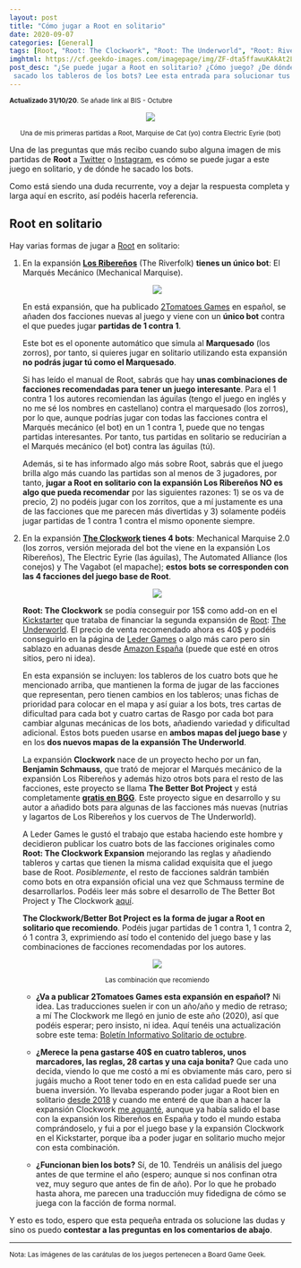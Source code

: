 ```yaml
---
layout: post
title: "Cómo jugar a Root en solitario"
date: 2020-09-07
categories: [General]
tags: [Root, "Root: The Clockwork", "Root: The Underworld", "Root: Riverfolk", "Root: Los Ribereños"]
imghtml: https://cf.geekdo-images.com/imagepage/img/ZF-dta5ffawuKAkAt2LB-QTIv5M=/fit-in/900x600/filters:no_upscale():strip_icc()/pic4254509.jpg
post_desc: "¿Se puede jugar a Root en solitario? ¿Cómo juego? ¿De dónde has
 sacado los tableros de los bots? Lee esta entrada para solucionar tus dudas" 
---
```


<small><strong>Actualizado 31/10/20</strong>. Se añade link al BIS - Octubre</small>
<p align="center"><img
   src="https://live.staticflickr.com/65535/50315024792_2ed72a378d_c.jpg"></p>
<p align="center"><small>Una de mis primeras partidas a Root, Marquise de Cat
   (yo) contra Electric Eyrie (bot)</small></p>
   
Una de las preguntas que más recibo cuando subo alguna imagen de mis partidas
de **Root** a [Twitter](https://twitter.com/mazmorreo) o
[Instagram](https://www.instagram.com/mazmorreo/?hl=es), es cómo se puede jugar
a este juego en solitario, y de dónde he sacado los bots.

Como está siendo una duda recurrente, voy a dejar la respuesta completa y larga
aquí en escrito, así podéis hacerla referencia.

## Root en solitario

Hay varias formas de jugar a
[Root](https://boardgamegeek.com/boardgame/237182/root) en solitario:

1. En la expansión **[Los
   Ribereños](https://boardgamegeek.com/boardgame/241386/root-riverfolk-expansion)**
   (The Riverfolk) **tienes un único bot**: El Marqués Mecánico (Mechanical
   Marquise).
   
   <p align="center"><img
   src="https://cf.geekdo-images.com/imagepage/img/A_ATiOKcL-EXlTFkrlGm8H5VdK0=/fit-in/900x600/filters:no_upscale():strip_icc()/pic4252654.jpg"></p>
   
   En está expansión, que ha publicado [2Tomatoes
   Games](https://2tomatoesgames.com/) en español, se añaden dos facciones
   nuevas al juego y viene con un **único bot** contra el que puedes jugar
   **partidas de 1 contra 1**.
   
   Este bot es el oponente automático que simula al **Marquesado** (los
   zorros), por tanto, si quieres jugar en solitario utilizando esta expansión
   **no podrás jugar tú como el Marquesado**.
   
   Si has leído el manual de Root, sabrás que hay **unas combinaciones de
   facciones recomendadas para tener un juego interesante**. Para el 1 contra 1
   los autores recomiendan las águilas (tengo el juego en inglés y no me sé los
   nombres en castellano) contra el marquesado (los zorros), por lo que, aunque
   podrías jugar con todas las facciones contra el Marqués mecánico (el bot) en
   un 1 contra 1, puede que no tengas partidas interesantes.  Por tanto, tus
   partidas en solitario se reducirían a el Marqués mecánico (el bot) contra
   las águilas (tú).
   
   Además, si te has informado algo más sobre Root, sabrás que el juego brilla
   algo más cuando las partidas son al menos de 3 jugadores, por tanto, **jugar
   a Root en solitario con la expansión Los Ribereños NO es algo que pueda
   recomendar** por las siguientes razones: 1) se os va de precio, 2) no podéis
   jugar con los zorritos, que a mí justamente es una de las facciones que me
   parecen más divertidas y 3) solamente podéis jugar partidas de 1 contra 1
   contra el mismo oponente siempre.
   
2. En la expansión **[The
   Clockwork](https://boardgamegeek.com/boardgameexpansion/287220/root-clockwork-expansion)
   tienes 4 bots**: Mechanical Marquise 2.0 (los zorros, versión mejorada del
   bot the viene en la expansión Los Ribereños), The Electric Eyrie (las
   águilas), The Automated Alliance (los conejos) y The Vagabot (el mapache);
   **estos bots se corresponden con las 4 facciones del juego base de Root**.
   
   <p align="center"><img
   src="https://cf.geekdo-images.com/imagepage/img/uBkOVgzkm7kOHVdwQ1KnqyS2YZE=/fit-in/900x600/filters:no_upscale():strip_icc()/pic4909933.png"></p>

    **Root: The Clockwork** se podía conseguir por 15$ como add-on en el
    [Kickstarter](https://www.kickstarter.com/projects/2074786394/root-the-underworld-expansion)
    que trataba de financiar la segunda expansión de
    [Root](https://amzn.to/2ZnSRim): [The
    Underworld](https://amzn.to/2Rb27lx). El precio de venta recomendado ahora
    es 40$ y podéis conseguirlo en la página de [Leder
    Games](https://ledergames.com/collections/full-catalog) o algo más caro
    pero sin sablazo en aduanas desde [Amazon España](https://amzn.to/35cEqRZ)
    (puede que esté en otros sitios, pero ni idea).
    
    En esta expansión se incluyen: los tableros de los cuatro bots que he
    mencionado arriba, que mantienen la forma de jugar de las facciones que
    representan, pero tienen cambios en los tableros; unas
    fichas de prioridad para colocar en el mapa y así guiar a los bots, tres
    cartas de dificultad para cada bot y cuatro cartas de Rasgo por cada bot
    para cambiar algunas mecánicas de los bots, añadiendo variedad y dificultad 
    adicional. Estos bots pueden usarse en **ambos mapas del juego base** y en
    los **dos nuevos  mapas de la expansión The Underworld**.
    
    La expansión **Clockwork** nace de un proyecto hecho por un fan, **Benjamin
    Schmauss**, que trató de mejorar el Marqués mecánico de la expansión Los
    Ribereños y además hizo otros bots para el resto de las facciones, este
    proyecto se llama **The Better Bot Project** y está completamente **[gratis en
    BGG](https://boardgamegeek.com/filepage/170084/root-better-bot-project)**.
    Este proyecto sigue en desarrollo y su autor a añadido bots para algunas de
    las facciones más nuevas (nutrias y lagartos de Los Ribereños y los cuervos
    de The Underworld).
    
    A Leder Games le gustó el trabajo que estaba haciendo este hombre y
    decidieron publicar los cuatro bots de las facciones originales como
    **Root: The Clockwork Expansion** mejorando las reglas y añadiendo tableros
    y cartas que tienen la misma calidad exquisita que el juego base de
    Root. *Posiblemente*, el resto de facciones saldrán también como bots en
    otra expansión oficial una vez que Schmauss termine de
    desarrollarlos. Podéis leer más sobre el desarrollo de The Better Bot
    Project y The Clockwork
    [aquí](https://boardgamegeek.com/thread/2068034/better-bot-project-mega-update-v6b-directors-cut-c).
    
    **The Clockwork/Better Bot Project es la forma de jugar a Root en solitario
    que recomiendo**. Podéis jugar partidas de 1 contra 1, 1 contra 2, ó 1
    contra 3, exprimiendo así todo el contenido del juego base y las
    combinaciones de facciones recomendadas por los autores.
    
    <p align="center"><img
    src="https://live.staticflickr.com/65535/50314175703_ffabd95111_c.jpg"></p>
    <p align="center"><small>Las combinación que recomiendo</small></p>
        
    * **¿Va a publicar 2Tomatoes Games esta expansión en español?** Ni idea. Las
    traducciones suelen ir con un año/año y medio de retraso; a mí The
    Clockwork me llegó en junio de este año (2020), así que podéis esperar;
    pero insisto, ni idea. Aquí tenéis una actualización sobre este tema:
    [Boletín Informativo Solitario de
    octubre]({{site.baseurl}}/2020/10/31/noticias-boletin-octubre-2020/).
    
    * **¿Merece la pena gastarse 40$ en cuatro tableros, unos marcadores, las
    reglas, 28 cartas y una caja bonita?** Que cada uno decida, viendo lo que me
    costó a mí es obviamente más caro, pero si jugáis mucho a Root tener todo
    en en esta calidad puede ser una buena inversión. Yo llevaba esperando
    poder jugar a Root bien en solitario [desde
    2018]({{site.baseurl}}/2018/12/27/general-juegos-que-no-jugamos-en-2018/) y
    cuando me enteré de que iban a hacer la expansión Clockwork [me
    aguanté]({{site.baseurl}}/2019/12/27/general-juegos-que-no-jugamos-en-2019/), 
    aunque ya había salido el base con la expansión los Ribereños en España y
    todo el mundo estaba comprándoselo, y fui a por el juego base y la
    expansión Clockwork en el Kickstarter, porque iba a poder jugar en
    solitario mucho mejor con esta combinación.
    
    * **¿Funcionan bien los bots?** Sí, de 10. Tendréis un análisis del juego
      antes de que termine el año (espero; aunque si nos confinan otra vez, muy
      seguro que antes de fin de año). Por lo que he probado hasta ahora, me
      parecen una traducción muy fidedigna de cómo se juega con la facción de
      forma normal.
    

Y esto es todo, espero que esta pequeña entrada os solucione las dudas y sino
os puedo **contestar a las preguntas en los comentarios de abajo**.

<hr>

<small>Nota: Las imágenes de las carátulas de los juegos pertenecen a Board
Game Geek.</small>
